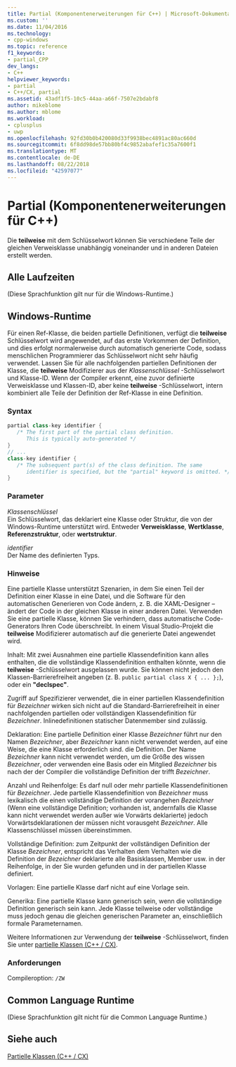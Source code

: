 ```yaml
---
title: Partial (Komponentenerweiterungen für C++) | Microsoft-Dokumentation
ms.custom: ''
ms.date: 11/04/2016
ms.technology:
- cpp-windows
ms.topic: reference
f1_keywords:
- partial_CPP
dev_langs:
- C++
helpviewer_keywords:
- partial
- C++/CX, partial
ms.assetid: 43adf1f5-10c5-44aa-a66f-7507e2bdabf8
author: mikeblome
ms.author: mblome
ms.workload:
- cplusplus
- uwp
ms.openlocfilehash: 92fd30b0b420080d33f9938bec4891ac80ac660d
ms.sourcegitcommit: 6f8dd98de57bb80bf4c9852abafef1c35a7600f1
ms.translationtype: MT
ms.contentlocale: de-DE
ms.lasthandoff: 08/22/2018
ms.locfileid: "42597077"
---
```

# <a name="partial--c-component-extensions"></a>Partial (Komponentenerweiterungen für C++)

Die **teilweise** mit dem Schlüsselwort können Sie verschiedene Teile der gleichen Verweisklasse unabhängig voneinander und in anderen Dateien erstellt werden.

## <a name="all-runtimes"></a>Alle Laufzeiten

(Diese Sprachfunktion gilt nur für die Windows-Runtime.)

## <a name="windows-runtime"></a>Windows-Runtime

Für einen Ref-Klasse, die beiden partielle Definitionen, verfügt die **teilweise** Schlüsselwort wird angewendet, auf das erste Vorkommen der Definition, und dies erfolgt normalerweise durch automatisch generierte Code, sodass menschlichen Programmierer das Schlüsselwort nicht sehr häufig verwendet. Lassen Sie für alle nachfolgenden partiellen Definitionen der Klasse, die **teilweise** Modifizierer aus der *Klassenschlüssel* -Schlüsselwort und Klasse-ID. Wenn der Compiler erkennt, eine zuvor definierte Verweisklasse und Klassen-ID, aber keine **teilweise** -Schlüsselwort, intern kombiniert alle Teile der Definition der Ref-Klasse in eine Definition.

### <a name="syntax"></a>Syntax

```cpp
partial class-key identifier {
   /* The first part of the partial class definition. 
      This is typically auto-generated */
}
// ...
class-key identifier {
   /* The subsequent part(s) of the class definition. The same 
      identifier is specified, but the "partial" keyword is omitted. */
}
```

### <a name="parameters"></a>Parameter

*Klassenschlüssel*  
Ein Schlüsselwort, das deklariert eine Klasse oder Struktur, die von der Windows-Runtime unterstützt wird. Entweder **Verweisklasse**, **Wertklasse**, **Referenzstruktur**, oder **wertstruktur**.

*identifier*  
Der Name des definierten Typs.

### <a name="remarks"></a>Hinweise

Eine partielle Klasse unterstützt Szenarien, in dem Sie einen Teil der Definition einer Klasse in eine Datei, und die Software für den automatischen Generieren von Code ändern, z. B. die XAML-Designer – ändert der Code in der gleichen Klasse in einer anderen Datei. Verwenden Sie eine partielle Klasse, können Sie verhindern, dass automatische Code-Generators Ihren Code überschreibt. In einem Visual Studio-Projekt die **teilweise** Modifizierer automatisch auf die generierte Datei angewendet wird.

Inhalt: Mit zwei Ausnahmen eine partielle Klassendefinition kann alles enthalten, die die vollständige Klassendefinition enthalten könnte, wenn die **teilweise** -Schlüsselwort ausgelassen wurde. Sie können nicht jedoch den Klassen-Barrierefreiheit angeben (z. B. `public partial class X { ... };`), oder ein **"declspec"**.

Zugriff auf Spezifizierer verwendet, die in einer partiellen Klassendefinition für *Bezeichner* wirken sich nicht auf die Standard-Barrierefreiheit in einer nachfolgenden partiellen oder vollständigen Klassendefinition für *Bezeichner*. Inlinedefinitionen statischer Datenmember sind zulässig.

Deklaration: Eine partielle Definition einer Klasse *Bezeichner* führt nur den Namen *Bezeichner*, aber *Bezeichner* kann nicht verwendet werden, auf eine Weise, die eine Klasse erforderlich sind. die Definition. Der Name *Bezeichner* kann nicht verwendet werden, um die Größe des wissen *Bezeichner*, oder verwenden eine Basis oder ein Mitglied *Bezeichner* bis nach der der Compiler die vollständige Definition der trifft *Bezeichner*.

Anzahl und Reihenfolge: Es darf null oder mehr partielle Klassendefinitionen für *Bezeichner*. Jede partielle Klassendefinition von *Bezeichner* muss lexikalisch die einen vollständige Definition der vorangehen *Bezeichner* (Wenn eine vollständige Definition; vorhanden ist, andernfalls die Klasse kann nicht verwendet werden außer wie Vorwärts deklarierte) jedoch Vorwärtsdeklarationen der müssen nicht vorausgeht *Bezeichner*. Alle Klassenschlüssel müssen übereinstimmen.

Vollständige Definition: zum Zeitpunkt der vollständigen Definition der Klasse *Bezeichner*, entspricht das Verhalten dem Verhalten wie die Definition der *Bezeichner* deklarierte alle Basisklassen, Member usw. in der Reihenfolge, in der Sie wurden gefunden und in der partiellen Klasse definiert.

Vorlagen: Eine partielle Klasse darf nicht auf eine Vorlage sein.

Generika: Eine partielle Klasse kann generisch sein, wenn die vollständige Definition generisch sein kann. Jede Klasse teilweise oder vollständige muss jedoch genau die gleichen generischen Parameter an, einschließlich formale Parameternamen.

Weitere Informationen zur Verwendung der **teilweise** -Schlüsselwort, finden Sie unter [partielle Klassen (C++ / CX)](http://go.microsoft.com/fwlink/p/?LinkId=249023).

### <a name="requirements"></a>Anforderungen

Compileroption: `/ZW`

## <a name="common-language-runtime"></a>Common Language Runtime

(Diese Sprachfunktion gilt nicht für die Common Language Runtime.)

## <a name="see-also"></a>Siehe auch

[Partielle Klassen (C++ / CX)](http://go.microsoft.com/fwlink/p/?LinkId=249023)